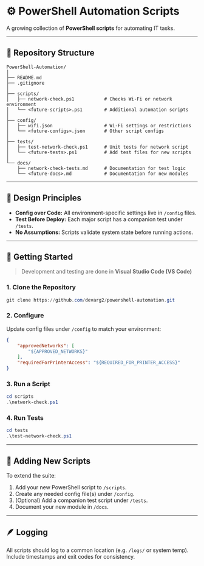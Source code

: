 # ⚙️ PowerShell Automation Scripts

A growing collection of **PowerShell scripts** for automating IT tasks.  

---

## 📂 Repository Structure

```
PowerShell-Automation/
│
├── README.md
├── .gitignore
│
├── scripts/
│   ├── network-check.ps1           # Checks Wi-Fi or network environment
│   └── <future-scripts>.ps1        # Additional automation scripts
│
├── config/
│   ├── wifi.json                   # Wi-Fi settings or restrictions
│   └── <future-configs>.json       # Other script configs
│
├── tests/
│   ├── test-network-check.ps1      # Unit tests for network script
│   └── <future-tests>.ps1          # Add test files for new scripts
│
└── docs/
    ├── network-check-tests.md      # Documentation for test logic
    └── <future-docs>.md            # Documentation for new modules
```

---

## 🧠 Design Principles

- **Config over Code:** All environment-specific settings live in `/config` files.
- **Test Before Deploy:** Each major script has a companion test under `/tests`.
- **No Assumptions:** Scripts validate system state before running actions.

---

## 🧰 Getting Started
> Development and testing are done in **Visual Studio Code (VS Code)**
### 1. Clone the Repository
```powershell
git clone https://github.com/devarg2/powershell-automation.git
```

### 2. Configure
Update config files under `/config` to match your environment:
```json
{
    "approvedNetworks": [
        "${APPROVED_NETWORKS}"
    ],
    "requiredForPrinterAccess": "${REQUIRED_FOR_PRINTER_ACCESS}"
}
```

### 3. Run a Script
```powershell
cd scripts
.\network-check.ps1
```

### 4. Run Tests
```powershell
cd tests
.\test-network-check.ps1
```

---

## 🧩 Adding New Scripts

To extend the suite:
1. Add your new PowerShell script to `/scripts`.
2. Create any needed config file(s) under `/config`.
3. (Optional) Add a companion test script under `/tests`.
4. Document your new module in `/docs`.

---

## 🪶 Logging

All scripts should log to a common location (e.g. `/logs/` or system temp).  
Include timestamps and exit codes for consistency.

